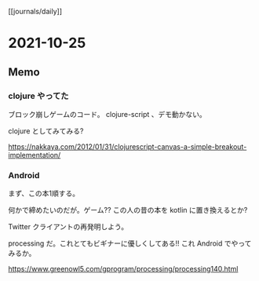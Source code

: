 [[journals/daily]]
# 2021-10-25

## Memo

### clojure やってた

ブロック崩しゲームのコード。 clojure-script 、デモ動かない。

clojure としてみてみる?

https://nakkaya.com/2012/01/31/clojurescript-canvas-a-simple-breakout-implementation/

### Android 

まず、この本1順する。

何かで締めたいのだが。ゲーム?? この人の昔の本を kotlin に置き換えるとか?

Twitter クライアントの再発明しよう。


processing だ。これとてもビギナーに優しくしてある!! これ Android でやってみるか。

https://www.greenowl5.com/gprogram/processing/processing140.html

